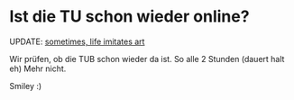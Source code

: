 # Ist die TU schon wieder online?

UPDATE: [sometimes, life imitates art](https://www.campusmanagement.tu-berlin.de/menue/dienste/zecm_dienste_ampel/)

Wir prüfen, ob die TUB schon wieder da ist.
So alle 2 Stunden (dauert halt eh)
Mehr nicht.

Smiley :)
